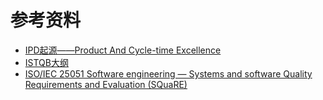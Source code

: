 # 参考资料

* [IPD起源——Product And Cycle-time Excellence](https://zhuanlan.zhihu.com/p/111892255)
* [ISTQB大纲](https://www.istqb.org/downloads.html)
* [ISO/IEC 25051 Software engineering — Systems and software Quality Requirements and Evaluation \(SQuaRE\)](https://www.iso.org/standard/61579.html)



